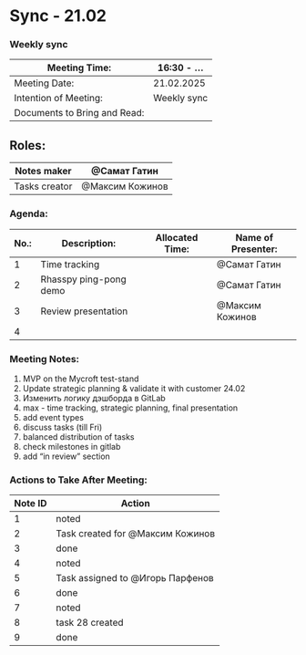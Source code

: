 # Sync - 21.02

### Weekly sync

| Meeting Time: | 16:30 - … |
| --- | --- |
| Meeting Date: | 21.02.2025 |
| Intention of Meeting: | Weekly sync |
| Documents to Bring and Read: |  |

## Roles:

| Notes maker | @Самат Гатин  |
| --- | --- |
| Tasks creator | @Максим Кожинов  |

### Agenda:

| No.: | Description: | Allocated Time: | Name of Presenter: |
| --- | --- | --- | --- |
| 1 | Time tracking  |  | @Самат Гатин  |
| 2 | Rhasspy ping-pong demo |  | @Самат Гатин  |
| 3 | Review presentation |  | @Максим Кожинов  |
| 4 |  |  |  |

### Meeting Notes:

1. MVP on the Mycroft test-stand
2. Update strategic planning & validate it with customer 24.02
3. Изменить логику дэшборда в GitLab
4. max - time tracking, strategic planning, final presentation
5. add event types
6. discuss tasks (till Fri)
7. balanced distribution of tasks
8. check milestones in gitlab
9. add “in review” section

### Actions to Take After Meeting:

| Note ID | Action |
| --- | --- |
| 1 | noted |
| 2 | Task created for @Максим Кожинов  |
| 3 | done |
| 4 | noted |
| 5 | Task assigned to @Игорь Парфенов  |
| 6 | done |
| 7 | noted |
| 8 | task 28 created |
| 9 | done |
